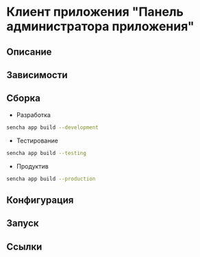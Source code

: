 # Клиент приложения "Панель администратора приложения" 

## Описание

## Зависимости

## Сборка 

* Разработка

```sh
sencha app build --development
```
* Тестирование
```sh
sencha app build --testing
```

* Продуктив

```sh
sencha app build --production
```

## Конфигурация

## Запуск

## Ссылки
 